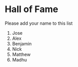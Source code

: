 # Hall of Fame
Please add your name to this list

1. Jose
2. Alex
3. Benjamin
4. Nick
5. Matthew
6. Madhu

